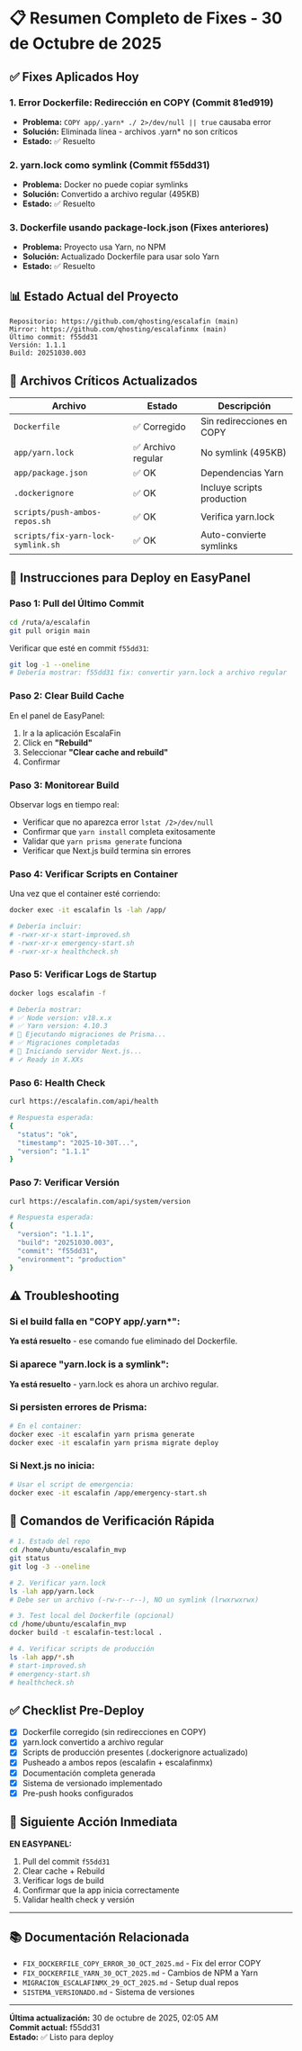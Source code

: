 
# 📋 Resumen Completo de Fixes - 30 de Octubre de 2025

## ✅ Fixes Aplicados Hoy

### 1. Error Dockerfile: Redirección en COPY (Commit 81ed919)
- **Problema:** `COPY app/.yarn* ./ 2>/dev/null || true` causaba error
- **Solución:** Eliminada línea - archivos .yarn* no son críticos
- **Estado:** ✅ Resuelto

### 2. yarn.lock como symlink (Commit f55dd31)
- **Problema:** Docker no puede copiar symlinks
- **Solución:** Convertido a archivo regular (495KB)
- **Estado:** ✅ Resuelto

### 3. Dockerfile usando package-lock.json (Fixes anteriores)
- **Problema:** Proyecto usa Yarn, no NPM
- **Solución:** Actualizado Dockerfile para usar solo Yarn
- **Estado:** ✅ Resuelto

## 📊 Estado Actual del Proyecto

```
Repositorio: https://github.com/qhosting/escalafin (main)
Mirror: https://github.com/qhosting/escalafinmx (main)
Último commit: f55dd31
Versión: 1.1.1
Build: 20251030.003
```

## 🎯 Archivos Críticos Actualizados

| Archivo | Estado | Descripción |
|---------|--------|-------------|
| `Dockerfile` | ✅ Corregido | Sin redirecciones en COPY |
| `app/yarn.lock` | ✅ Archivo regular | No symlink (495KB) |
| `app/package.json` | ✅ OK | Dependencias Yarn |
| `.dockerignore` | ✅ OK | Incluye scripts production |
| `scripts/push-ambos-repos.sh` | ✅ OK | Verifica yarn.lock |
| `scripts/fix-yarn-lock-symlink.sh` | ✅ OK | Auto-convierte symlinks |

## 🚀 Instrucciones para Deploy en EasyPanel

### Paso 1: Pull del Último Commit
```bash
cd /ruta/a/escalafin
git pull origin main
```

Verificar que esté en commit `f55dd31`:
```bash
git log -1 --oneline
# Debería mostrar: f55dd31 fix: convertir yarn.lock a archivo regular
```

### Paso 2: Clear Build Cache
En el panel de EasyPanel:
1. Ir a la aplicación EscalaFin
2. Click en **"Rebuild"**
3. Seleccionar **"Clear cache and rebuild"**
4. Confirmar

### Paso 3: Monitorear Build
Observar logs en tiempo real:
- Verificar que no aparezca error `lstat /2>/dev/null`
- Confirmar que `yarn install` completa exitosamente
- Validar que `yarn prisma generate` funciona
- Verificar que Next.js build termina sin errores

### Paso 4: Verificar Scripts en Container
Una vez que el container esté corriendo:
```bash
docker exec -it escalafin ls -lah /app/

# Debería incluir:
# -rwxr-xr-x start-improved.sh
# -rwxr-xr-x emergency-start.sh
# -rwxr-xr-x healthcheck.sh
```

### Paso 5: Verificar Logs de Startup
```bash
docker logs escalafin -f

# Debería mostrar:
# ✅ Node version: v18.x.x
# ✅ Yarn version: 4.10.3
# 🔄 Ejecutando migraciones de Prisma...
# ✅ Migraciones completadas
# 🚀 Iniciando servidor Next.js...
# ✓ Ready in X.XXs
```

### Paso 6: Health Check
```bash
curl https://escalafin.com/api/health

# Respuesta esperada:
{
  "status": "ok",
  "timestamp": "2025-10-30T...",
  "version": "1.1.1"
}
```

### Paso 7: Verificar Versión
```bash
curl https://escalafin.com/api/system/version

# Respuesta esperada:
{
  "version": "1.1.1",
  "build": "20251030.003",
  "commit": "f55dd31",
  "environment": "production"
}
```

## ⚠️ Troubleshooting

### Si el build falla en "COPY app/.yarn*":
**Ya está resuelto** - ese comando fue eliminado del Dockerfile.

### Si aparece "yarn.lock is a symlink":
**Ya está resuelto** - yarn.lock es ahora un archivo regular.

### Si persisten errores de Prisma:
```bash
# En el container:
docker exec -it escalafin yarn prisma generate
docker exec -it escalafin yarn prisma migrate deploy
```

### Si Next.js no inicia:
```bash
# Usar el script de emergencia:
docker exec -it escalafin /app/emergency-start.sh
```

## 📝 Comandos de Verificación Rápida

```bash
# 1. Estado del repo
cd /home/ubuntu/escalafin_mvp
git status
git log -3 --oneline

# 2. Verificar yarn.lock
ls -lah app/yarn.lock
# Debe ser un archivo (-rw-r--r--), NO un symlink (lrwxrwxrwx)

# 3. Test local del Dockerfile (opcional)
cd /home/ubuntu/escalafin_mvp
docker build -t escalafin-test:local .

# 4. Verificar scripts de producción
ls -lah app/*.sh
# start-improved.sh
# emergency-start.sh  
# healthcheck.sh
```

## ✅ Checklist Pre-Deploy

- [x] Dockerfile corregido (sin redirecciones en COPY)
- [x] yarn.lock convertido a archivo regular
- [x] Scripts de producción presentes (.dockerignore actualizado)
- [x] Pusheado a ambos repos (escalafin + escalafinmx)
- [x] Documentación completa generada
- [x] Sistema de versionado implementado
- [x] Pre-push hooks configurados

## 🎯 Siguiente Acción Inmediata

**EN EASYPANEL:**
1. Pull del commit `f55dd31`
2. Clear cache + Rebuild
3. Verificar logs de build
4. Confirmar que la app inicia correctamente
5. Validar health check y versión

---

## 📚 Documentación Relacionada

- `FIX_DOCKERFILE_COPY_ERROR_30_OCT_2025.md` - Fix del error COPY
- `FIX_DOCKERFILE_YARN_30_OCT_2025.md` - Cambios de NPM a Yarn
- `MIGRACION_ESCALAFINMX_29_OCT_2025.md` - Setup dual repos
- `SISTEMA_VERSIONADO.md` - Sistema de versiones

---

**Última actualización:** 30 de octubre de 2025, 02:05 AM  
**Commit actual:** f55dd31  
**Estado:** ✅ Listo para deploy
